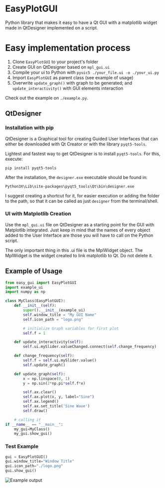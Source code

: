 # EasyPlotGUI
 Python library that makes it easy to have a Qt GUI with a matplotlib widget made in QtDesigner implemented on a script.

 <!-- # Installation

 ```
 pip install EasyPlotGUI
 ``` -->

 # Easy implementation process
 1. Clone `EasyPlotGUI` to your project's folder
 2. Create GUI on QtDesigner based on `mpl_gui.ui`
 3. Compile your ui to Python with `pyuic5 ./your_file.ui -o ./your_ui.py `
 4. Import `EasyPlotGUI` as parent class (see example of usage)
 5. Overwrite `update_graph()` with graph to be generated; and `update_interactivity()` with GUI elements interaction

 Check out the example on `./example.py`.

 ## QtDesigner
 ### Installation with pip
QtDesigner is a Graphical tool for creating Guided User Interfaces that can either be downloaded with Qt Creator or with the library `pyqt5-tools`.

Lightest and fastest way to get QtDesigner is to install `pyqt5-tools`. For this, execute:

```
pip install pyqt5-tools
```

After the installation, the `designer.exe` executable should be found in:

```
Python3X\Lib\site-packages\pyqt5_tools\Qt\bin\designer.exe
```

I suggest creating a shortcut for it, for easier execution or adding the folder to the path, so that it can be called as just `designer` from the terminal/shell.

### UI with Matplotlib Creation

Use the `mpl_gui.ui` file on QtDesigner as a starting point for the GUI with Matplotlib integrated. Just keep in mind that the names of every object added to the User Interface are those you will have to call on the Python script.

The only important thing in this .ui file is the MplWidget object. The MplWidget is the widget created to link matplotlib to Qt. Do not delete it.

## Example of Usage


``` python
from easy_gui import EasyPlotGUI
import example_ui
import numpy as np

class MyClass(EasyPlotGUI):
    def __init__(self):
        super().__init__(example_ui)
        self.window_title = "My GUI Name"
        self.icon_path = "logo.png"

        # initialize Graph variables for first plot
        self.f = 1

    def update_interactivity(self):
        self.ui.mySlider.valueChanged.connect(self.change_frequency)

    def change_frequency(self):
        self.f = self.ui.mySlider.value()
        self.update_graph()

    def update_graph(self):
        x = np.linspace(0, 1)
        y = np.sin(2*np.pi*self.f*x)

        self.ax.clear()
        self.ax.plot(x, y, label="Sine")
        self.ax.legend()
        self.ax.set_title('Sine Wave')
        self.draw()

    # calling it
if __name__ == "__main__":
    my_gui=MyClass()
    my_gui.show_gui()

```
### Test Example

``` python
gui = EasyPlotGUI()
gui.window_title="Window Title"
gui.icon_path="./logo.png"
gui.show_gui()
```

![Example output](./test_example.png "Example output")
